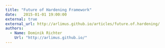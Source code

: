 ```yaml
---
title: "Future of Hardening Framework"
date:   2015-01-01 19:00:00
external: true
external_url: http://arlimus.github.io/articles/future.of.hardening/
authors:
  - Name: Dominik Richter
    Url: "http://arlimus.github.io/"
---
```

